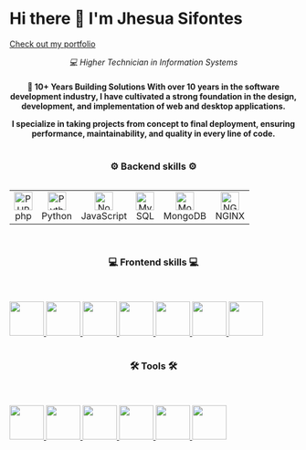 # Hi there 👋 I'm Jhesua Sifontes

<a href="https://sjhesua.com"> 
 Check out my portfolio
</a>

<div align="center">
<p align="center">
  <em>💻 Higher Technician in Information Systems <br>
  </em>
</p>
</div>

<!--- A B O U T   M E --->

<h4 align="center">
    🚀 10+ Years Building Solutions
With over 10 years in the software development industry, I have cultivated a strong foundation in the design, development, and implementation of web and desktop applications.

I specialize in taking projects from concept to final deployment, ensuring performance, maintainability, and quality in every line of code.<br>
</h4>

#


<p align="center">
  <h3 align="center">⚙️ Backend skills ⚙️</h3>
  <div style="overflow-x: auto; white-space: nowrap;">
    <table>
      <tr>
        <td align="center">
          <img width="32px" src="https://www.sjhesua.com/images/svg/php-logo-white.svg" alt="PHP"><br>php
        </td>
        <td align="center">
          <img width="32px" src="https://www.sjhesua.com/images/svg/Python.svg" alt="Python"><br>Python
        </td>
        <td align="center">
          <img width="32px" src="https://www.sjhesua.com/images/svg/Node.js.svg" alt="Node.js"><br>JavaScript
        </td>
        <td align="center">
          <img width="32px" src="https://www.sjhesua.com/images/svg/MySQL.svg" alt="MySQL"><br>SQL
        </td>
        <td align="center">
          <img width="32px" src="https://www.sjhesua.com/images/svg/MongoDB.svg" alt="MongoDB"><br>MongoDB
        </td>
        <td align="center">
          <img width="32px" src="https://www.sjhesua.com/images/svg/NGINX.svg" alt="NGINX"><br>NGINX
        </td>
      </tr>
    </table>
  </div>
</p>

#

<p align="center">
  <h3 align="center">💻 Frontend skills 💻</h3>
  <a href="https://sjhesua.com">
    <svg xmlns="http://www.w3.org/2000/svg" xmlns:xlink="http://www.w3.org/1999/xlink" width="666.75" height="48" viewBox="0 0 3556 256" fill="none" version="1.1">
      <g transform="translate(300, 0)">
        <img height="60px" src="https://www.sjhesua.com/images/svg/astro-public.svg">
      </g>
      <g transform="translate(600, 0)">
        <img height="60px" src="https://www.sjhesua.com/images/svg/Next.js.svg">
      </g>
      <g transform="translate(900, 0)">
        <img height="60px" src="https://www.sjhesua.com/images/svg/HTML5.svg">
      </g>
      <g transform="translate(1200, 0)">
        <img height="60px" src="https://www.sjhesua.com/images/svg/css3.svg">
      </g>
      <g transform="translate(1500, 0)">
        <img height="60px" src="https://www.sjhesua.com/images/svg/TailwindCSS.svg">
      </g>
      <g transform="translate(1800, 0)">
        <img height="60px" src="https://www.sjhesua.com/images/svg/React.svg">
      </g>
      <g transform="translate(2100, 0)">
        <img height="60px" src="https://www.sjhesua.com/images/svg/GodotEngine.svg">
      </g>
    </svg>
  </a>
</p>

#

<p align="center">
  <h3 align="center">🛠️ Tools 🛠️</h3>
  <a href="https://sjhesua.com">
    <svg xmlns="http://www.w3.org/2000/svg" xmlns:xlink="http://www.w3.org/1999/xlink" width="666.75" height="48" viewBox="0 0 3556 256" fill="none" version="1.1">
      <g transform="translate(300, 0)">
        <img height="60px" src="https://www.sjhesua.com/images/svg/aws.svg">
      </g>
      <g transform="translate(600, 0)">
        <img height="60px" src="https://www.sjhesua.com/images/svg/Docker.svg">
      </g>
      <g transform="translate(900, 0)">
        <img height="60px" src="https://www.sjhesua.com/images/svg/Firebase.svg">
      </g>
      <g transform="translate(1200, 0)">
        <img height="60px" src="https://www.sjhesua.com/images/svg/GitHub.svg">
      </g>
      <g transform="translate(1500, 0)">
        <img height="60px" src="https://www.sjhesua.com/images/svg/TensorFlow.svg">
      </g>
      <g transform="translate(1800, 0)">
        <img height="60px" src="https://www.sjhesua.com/images/svg/Pandas.svg">
      </g>
    </svg>
  </a>
</p>